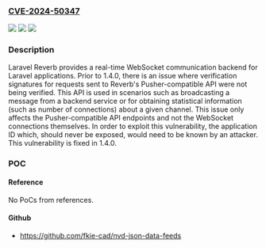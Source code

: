 ### [CVE-2024-50347](https://cve.mitre.org/cgi-bin/cvename.cgi?name=CVE-2024-50347)
![](https://img.shields.io/static/v1?label=Product&message=reverb&color=blue)
![](https://img.shields.io/static/v1?label=Version&message=%3D%20%3C%201.4.0%20&color=brighgreen)
![](https://img.shields.io/static/v1?label=Vulnerability&message=CWE-347%3A%20Improper%20Verification%20of%20Cryptographic%20Signature&color=brighgreen)

### Description

Laravel Reverb provides a real-time WebSocket communication backend for Laravel applications. Prior to 1.4.0, there is an issue where verification signatures for requests sent to Reverb's Pusher-compatible API were not being verified. This API is used in scenarios such as broadcasting a message from a backend service or for obtaining statistical information (such as number of connections) about a given channel. This issue only affects the Pusher-compatible API endpoints and not the WebSocket connections themselves. In order to exploit this vulnerability, the application ID which, should never be exposed, would need to be known by an attacker. This vulnerability is fixed in 1.4.0.

### POC

#### Reference
No PoCs from references.

#### Github
- https://github.com/fkie-cad/nvd-json-data-feeds

